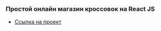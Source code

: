 ### Простой онлайн магазин кроссовок на React JS

* [Ссылка на проект](https://feelcover.github.io/Shop-of-Sneakers/)
